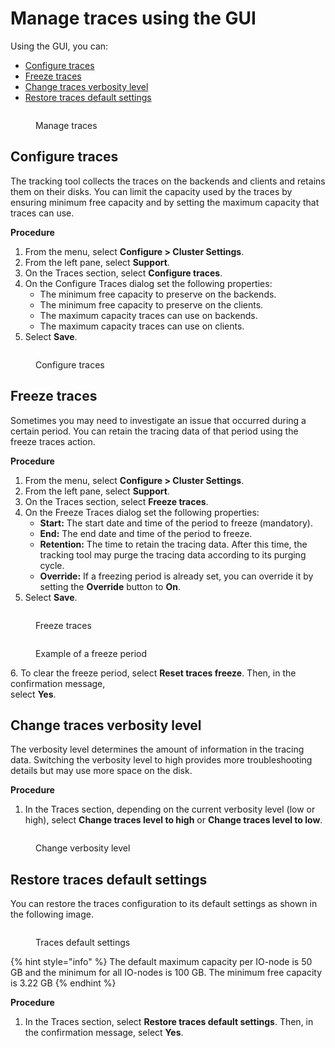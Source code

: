 # Manage traces using the GUI

Using the GUI, you can:

* [Configure traces](manage-traces-using-the-gui.md#configure-traces)
* [Freeze traces](manage-traces-using-the-gui.md#freeze-traces)
* [Change traces verbosity level](manage-traces-using-the-gui.md#change-traces-verbosity-level)
* [Restore traces default settings](manage-traces-using-the-gui.md#restore-traces-default-settings)

<figure><img src="../../../.gitbook/assets/wmng_traces.png" alt=""><figcaption><p>Manage traces</p></figcaption></figure>

## Configure traces <a href="#configure-traces" id="configure-traces"></a>

The tracking tool collects the traces on the backends and clients and retains them on their disks. You can limit the capacity used by the traces by ensuring minimum free capacity and by setting the maximum capacity that traces can use.

**Procedure**

1. From the menu, select **Configure > Cluster Settings**.
2. From the left pane, select **Support**.
3. On the Traces section, select **Configure traces**.
4. On the Configure Traces dialog set the following properties:
   * The minimum free capacity to preserve on the backends.
   * The minimum free capacity to preserve on the clients.
   * The maximum capacity traces can use on backends.
   * The maximum capacity traces can use on clients.
5. Select **Save**.

<figure><img src="../../../.gitbook/assets/wmng_configure_traces.png" alt=""><figcaption><p>Configure traces</p></figcaption></figure>

## Freeze traces <a href="#freeze-traces" id="freeze-traces"></a>

Sometimes you may need to investigate an issue that occurred during a certain period. You can retain the tracing data of that period using the freeze traces action.

**Procedure**

1. From the menu, select **Configure > Cluster Settings**.
2. From the left pane, select **Support**.
3. On the Traces section, select **Freeze traces**.
4. On the Freeze Traces dialog set the following properties:
   * **Start:** The start date and time of the period to freeze (mandatory).
   * **End:** The end date and time of the period to freeze.
   * **Retention:** The time to retain the tracing data. After this time, the tracking tool may purge the tracing data according to its purging cycle.
   * **Override:** If a freezing period is already set, you can override it by setting the **Override** button to **On**.
5. Select **Save**.

<figure><img src="../../../.gitbook/assets/wmng_freeze_traces.png" alt=""><figcaption><p>Freeze traces</p></figcaption></figure>

<figure><img src="../../../.gitbook/assets/wmng_freeze_traces_result.png" alt=""><figcaption><p>Example of a freeze period</p></figcaption></figure>

6\. To clear the freeze period, select **Reset traces freeze**. Then, in the confirmation message, \
&#x20;   select **Yes**.

## Change traces verbosity level <a href="#change-traces-verbosity-level" id="change-traces-verbosity-level"></a>

The verbosity level determines the amount of information in the tracing data. Switching the verbosity level to high provides more troubleshooting details but may use more space on the disk.

**Procedure**

1. In the Traces section, depending on the current verbosity level (low or high), select **Change traces level to high** or **Change traces level to low**.

<figure><img src="../../../.gitbook/assets/wmng_change_verbosity_level.png" alt=""><figcaption><p>Change verbosity level</p></figcaption></figure>

## Restore traces default settings <a href="#restore-traces-default-settings" id="restore-traces-default-settings"></a>

You can restore the traces configuration to its default settings as shown in the following image.

<figure><img src="../../../.gitbook/assets/wmng_traces_default_settings.png" alt=""><figcaption><p>Traces default settings</p></figcaption></figure>

{% hint style="info" %}
The default maximum capacity per IO-node is 50 GB and the minimum for all IO-nodes is 100 GB. The minimum free capacity is 3.22 GB
{% endhint %}

**Procedure**

1. In the Traces section,  select **Restore traces default settings**. Then, in the confirmation message, select **Yes**.
